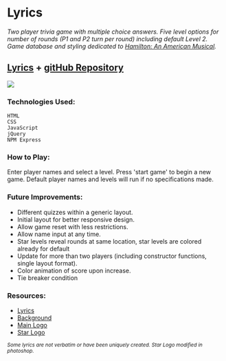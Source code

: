 # Lyrics



_Two player trivia game with multiple choice answers.  Five level options for number of rounds (P1 and P2 turn per round) including default Level 2.  Game database and styling dedicated to [Hamilton: An American Musical](http://www.hamiltonbroadway.com/)._

## [Lyrics](https://hamiltonlyrics.herokuapp.com/) + [gitHub Repository](https://github.com/cwithac/connectfour)

![](https://i.imgur.com/FI4cWSH.png)

### Technologies Used:
```
HTML
CSS
JavaScript
jQuery
NPM Express
```

### How to Play:

Enter player names and select a level.  Press 'start game' to begin a new game.  Default player names and levels will run if no specifications made.

### Future Improvements:

- Different quizzes within a generic layout.
- Initial layout for better responsive design.  
- Allow game reset with less restrictions.
- Allow name input at any time.
- Star levels reveal rounds at same location, star levels are colored already for default
- Update for more than two players (including constructor functions, single layout format).
- Color animation of score upon increase.
- Tie breaker condition

### Resources:

- [Lyrics](https://genius.com/albums/Lin-manuel-miranda/Hamilton-original-broadway-cast-recording)
- [Background](http://4.bp.blogspot.com/-LVTcDP8579o/VyJ-xprNNiI/AAAAAAAABIA/v4z_45jQWxsAbVSCrqVDYvboeNOBiUWCgCK4B/s1600/medium%2BORIGINAL%2B1400%2Bx%2B842.jpg)
- [Main Logo](http://www.stickpng.com/img/miscellaneous/shows/hamilton-star-logo)
- [Star Logo](http://cdn.spotcointeractive.com/websites/hamilton/_img/keyart-bottom.png)


<sub>*Some lyrics are not verbatim or have been uniquely created.  Star Logo modified in photoshop.*</sub>
